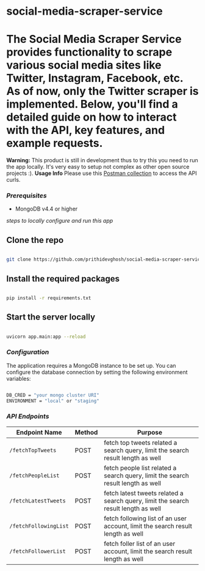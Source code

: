 # social-media-scraper-service

# The Social Media Scraper Service provides functionality to scrape various social media sites like Twitter, Instagram, Facebook, etc. As of now, only the Twitter scraper is implemented. Below, you'll find a detailed guide on how to interact with the API, key features, and example requests.

**Warning:** This product is still in development thus to try this you need to run the app locally. It's very easy to setup not complex as other open source projects :).
**Usage Info** Please use this [Postman collection](https://api.postman.com/collections/26116850-a011a2b0-5717-46f4-9c03-2f4b3e47ac0e?access_key=PMAT-01HW1271WHY7TTEYNAFFZSDTZB) to access the API curls.



<h3><i>Prerequisites</i></h3>
<ul>
<li>MongoDB v4.4 or higher</li>
</ul>


*steps to locally configure and run this app*


## Clone the repo
```bash

git clone https://github.com/prithidevghosh/social-media-scraper-service.git


```
## Install the required packages
```bash

pip install -r requirements.txt

```

## Start the server locally
```bash

uvicorn app.main:app --reload

```


<h3><i>Configuration</i></h3>

<p>The application requires a MongoDB instance to be set up. You can configure the database connection by setting the following environment variables:</p>

```bash

DB_CRED = "your mongo cluster URI"
ENVIRONMENT = "local" or "staging"

```

<h3><i>API Endpoints</i></h3>


| Endpoint Name | Method | Purpose |
| --- | --- | --- |
| `/fetchTopTweets` | POST | fetch top tweets related a search query, limit the search result length as well |
| `/fetchPeopleList` | POST | fetch people list related a search query, limit the search result length as well |
| `/fetchLatestTweets` | POST | fetch latest tweets related a search query, limit the search result length as well |
| `/fetchFollowingList` | POST | fetch following list of an user account, limit the search result length as well |
| `/fetchFollowerList` | POST | fetch foller list of an user account, limit the search result length as well |



```


